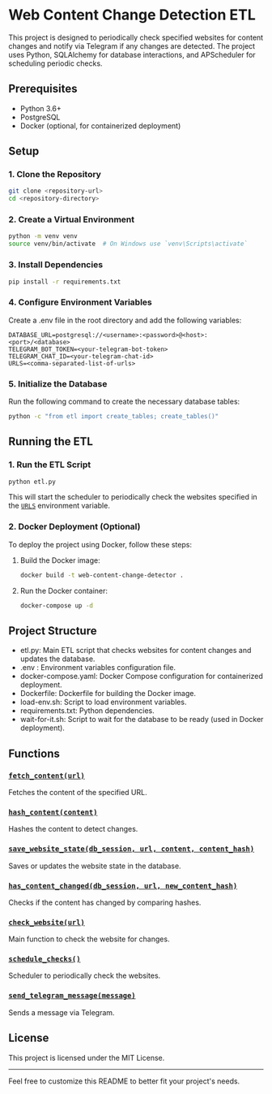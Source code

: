 # Web Content Change Detection ETL

This project is designed to periodically check specified websites for content changes and notify via Telegram if any changes are detected. The project uses Python, SQLAlchemy for database interactions, and APScheduler for scheduling periodic checks.

## Prerequisites

- Python 3.6+
- PostgreSQL
- Docker (optional, for containerized deployment)

## Setup

### 1. Clone the Repository

```sh
git clone <repository-url>
cd <repository-directory>
```

### 2. Create a Virtual Environment

```sh
python -m venv venv
source venv/bin/activate  # On Windows use `venv\Scripts\activate`
```

### 3. Install Dependencies

```sh
pip install -r requirements.txt
```

### 4. Configure Environment Variables

Create a .env file in the root directory and add the following variables:

```env
DATABASE_URL=postgresql://<username>:<password>@<host>:<port>/<database>
TELEGRAM_BOT_TOKEN=<your-telegram-bot-token>
TELEGRAM_CHAT_ID=<your-telegram-chat-id>
URLS=<comma-separated-list-of-urls>
```

### 5. Initialize the Database

Run the following command to create the necessary database tables:

```sh
python -c "from etl import create_tables; create_tables()"
```

## Running the ETL

### 1. Run the ETL Script

```sh
python etl.py
```

This will start the scheduler to periodically check the websites specified in the [`URLS`](command:_github.copilot.openSymbolFromReferences?%5B%22%22%2C%5B%7B%22uri%22%3A%7B%22scheme%22%3A%22file%22%2C%22authority%22%3A%22%22%2C%22path%22%3A%22%2Fd%3A%2FUsers%2Fra10532a%2FDocuments%2F03_CodeTesting%2FCalling-Dips%2Fetl.py%22%2C%22query%22%3A%22%22%2C%22fragment%22%3A%22%22%7D%2C%22pos%22%3A%7B%22line%22%3A50%2C%22character%22%3A0%7D%7D%5D%2C%22719335d9-e666-404a-b40f-a3c958a36907%22%5D "Go to definition") environment variable.

### 2. Docker Deployment (Optional)

To deploy the project using Docker, follow these steps:

1. Build the Docker image:

    ```sh
    docker build -t web-content-change-detector .
    ```

2. Run the Docker container:

    ```sh
    docker-compose up -d
    ```

## Project Structure

- etl.py: Main ETL script that checks websites for content changes and updates the database.
- .env : Environment variables configuration file.
- docker-compose.yaml: Docker Compose configuration for containerized deployment.
- Dockerfile: Dockerfile for building the Docker image.
- load-env.sh: Script to load environment variables.
- requirements.txt: Python dependencies.
- wait-for-it.sh: Script to wait for the database to be ready (used in Docker deployment).

## Functions

### [`fetch_content(url)`](command:_github.copilot.openSymbolFromReferences?%5B%22%22%2C%5B%7B%22uri%22%3A%7B%22scheme%22%3A%22file%22%2C%22authority%22%3A%22%22%2C%22path%22%3A%22%2Fd%3A%2FUsers%2Fra10532a%2FDocuments%2F03_CodeTesting%2FCalling-Dips%2Fetl.py%22%2C%22query%22%3A%22%22%2C%22fragment%22%3A%22%22%7D%2C%22pos%22%3A%7B%22line%22%3A56%2C%22character%22%3A4%7D%7D%5D%2C%22719335d9-e666-404a-b40f-a3c958a36907%22%5D "Go to definition")

Fetches the content of the specified URL.

### [`hash_content(content)`](command:_github.copilot.openSymbolFromReferences?%5B%22%22%2C%5B%7B%22uri%22%3A%7B%22scheme%22%3A%22file%22%2C%22authority%22%3A%22%22%2C%22path%22%3A%22%2Fd%3A%2FUsers%2Fra10532a%2FDocuments%2F03_CodeTesting%2FCalling-Dips%2Fetl.py%22%2C%22query%22%3A%22%22%2C%22fragment%22%3A%22%22%7D%2C%22pos%22%3A%7B%22line%22%3A65%2C%22character%22%3A4%7D%7D%5D%2C%22719335d9-e666-404a-b40f-a3c958a36907%22%5D "Go to definition")

Hashes the content to detect changes.

### [`save_website_state(db_session, url, content, content_hash)`](command:_github.copilot.openSymbolFromReferences?%5B%22%22%2C%5B%7B%22uri%22%3A%7B%22scheme%22%3A%22file%22%2C%22authority%22%3A%22%22%2C%22path%22%3A%22%2Fd%3A%2FUsers%2Fra10532a%2FDocuments%2F03_CodeTesting%2FCalling-Dips%2Fetl.py%22%2C%22query%22%3A%22%22%2C%22fragment%22%3A%22%22%7D%2C%22pos%22%3A%7B%22line%22%3A71%2C%22character%22%3A4%7D%7D%5D%2C%22719335d9-e666-404a-b40f-a3c958a36907%22%5D "Go to definition")

Saves or updates the website state in the database.

### [`has_content_changed(db_session, url, new_content_hash)`](command:_github.copilot.openSymbolFromReferences?%5B%22%22%2C%5B%7B%22uri%22%3A%7B%22scheme%22%3A%22file%22%2C%22authority%22%3A%22%22%2C%22path%22%3A%22%2Fd%3A%2FUsers%2Fra10532a%2FDocuments%2F03_CodeTesting%2FCalling-Dips%2Fetl.py%22%2C%22query%22%3A%22%22%2C%22fragment%22%3A%22%22%7D%2C%22pos%22%3A%7B%22line%22%3A97%2C%22character%22%3A4%7D%7D%5D%2C%22719335d9-e666-404a-b40f-a3c958a36907%22%5D "Go to definition")

Checks if the content has changed by comparing hashes.

### [`check_website(url)`](command:_github.copilot.openSymbolFromReferences?%5B%22%22%2C%5B%7B%22uri%22%3A%7B%22scheme%22%3A%22file%22%2C%22authority%22%3A%22%22%2C%22path%22%3A%22%2Fd%3A%2FUsers%2Fra10532a%2FDocuments%2F03_CodeTesting%2FCalling-Dips%2Fetl.py%22%2C%22query%22%3A%22%22%2C%22fragment%22%3A%22%22%7D%2C%22pos%22%3A%7B%22line%22%3A106%2C%22character%22%3A4%7D%7D%5D%2C%22719335d9-e666-404a-b40f-a3c958a36907%22%5D "Go to definition")

Main function to check the website for changes.

### [`schedule_checks()`](command:_github.copilot.openSymbolFromReferences?%5B%22%22%2C%5B%7B%22uri%22%3A%7B%22scheme%22%3A%22file%22%2C%22authority%22%3A%22%22%2C%22path%22%3A%22%2Fd%3A%2FUsers%2Fra10532a%2FDocuments%2F03_CodeTesting%2FCalling-Dips%2Fetl.py%22%2C%22query%22%3A%22%22%2C%22fragment%22%3A%22%22%7D%2C%22pos%22%3A%7B%22line%22%3A129%2C%22character%22%3A4%7D%7D%5D%2C%22719335d9-e666-404a-b40f-a3c958a36907%22%5D "Go to definition")

Scheduler to periodically check the websites.

### [`send_telegram_message(message)`](command:_github.copilot.openSymbolFromReferences?%5B%22%22%2C%5B%7B%22uri%22%3A%7B%22scheme%22%3A%22file%22%2C%22authority%22%3A%22%22%2C%22path%22%3A%22%2Fd%3A%2FUsers%2Fra10532a%2FDocuments%2F03_CodeTesting%2FCalling-Dips%2Fetl.py%22%2C%22query%22%3A%22%22%2C%22fragment%22%3A%22%22%7D%2C%22pos%22%3A%7B%22line%22%3A42%2C%22character%22%3A4%7D%7D%5D%2C%22719335d9-e666-404a-b40f-a3c958a36907%22%5D "Go to definition")

Sends a message via Telegram.

## License

This project is licensed under the MIT License.

---

Feel free to customize this README to better fit your project's needs.